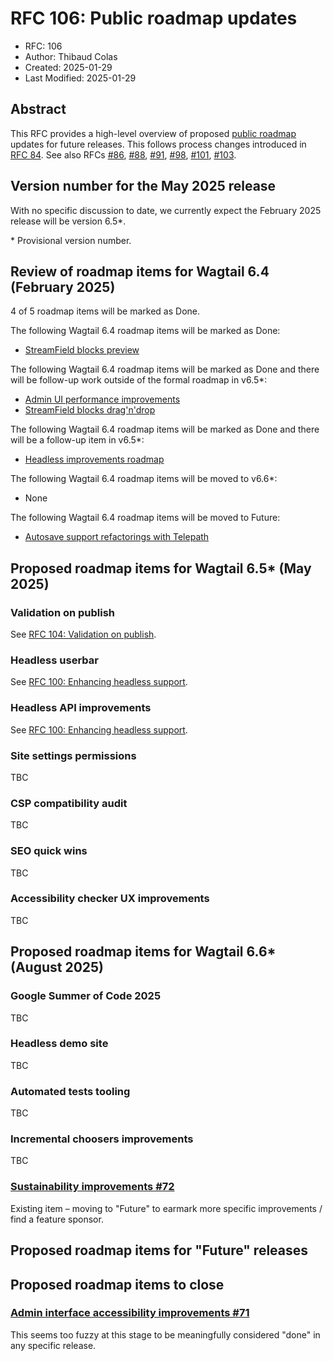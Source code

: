 # RFC 106: Public roadmap updates

- RFC: 106
- Author: Thibaud Colas
- Created: 2025-01-29
- Last Modified: 2025-01-29

## Abstract

This RFC provides a high-level overview of proposed [public roadmap](https://github.com/wagtail/roadmap) updates for future releases. This follows process changes introduced in [RFC 84](https://github.com/wagtail/rfcs/pull/84). See also RFCs [#86](086-roadmap-updates.md), [#88](088-roadmap-updates.md), [#91](091-roadmap-updates.md), [#98](098-roadmap-updates.md), [#101](101-roadmap-updates.md), [#103](103-roadmap-updates.md).

## Version number for the May 2025 release

With no specific discussion to date, we currently expect the February 2025 release will be version 6.5\*.

\* Provisional version number.

## Review of roadmap items for Wagtail 6.4 (February 2025)

4 of 5 roadmap items will be marked as Done.

The following Wagtail 6.4 roadmap items will be marked as Done:

- [StreamField blocks preview](https://github.com/wagtail/roadmap/issues/84)

The following Wagtail 6.4 roadmap items will be marked as Done and there will be follow-up work outside of the formal roadmap in v6.5\*:

- [Admin UI performance improvements](https://github.com/wagtail/roadmap/issues/80)
- [StreamField blocks drag'n'drop](https://github.com/wagtail/roadmap/issues/85)

The following Wagtail 6.4 roadmap items will be marked as Done and there will be a follow-up item in v6.5\*:

- [Headless improvements roadmap](https://github.com/wagtail/roadmap/issues/91)

The following Wagtail 6.4 roadmap items will be moved to v6.6\*:

- None

The following Wagtail 6.4 roadmap items will be moved to Future:

- [Autosave support refactorings with Telepath](https://github.com/wagtail/roadmap/issues/47)

## Proposed roadmap items for Wagtail 6.5\* (May 2025)

### Validation on publish

See [RFC 104: Validation on publish](https://github.com/wagtail/rfcs/pull/104).

### Headless userbar

See [RFC 100: Enhancing headless support](https://github.com/wagtail/rfcs/pull/100).

### Headless API improvements

See [RFC 100: Enhancing headless support](https://github.com/wagtail/rfcs/pull/100).

### Site settings permissions

TBC

### CSP compatibility audit

TBC

### SEO quick wins

TBC

### Accessibility checker UX improvements

TBC

## Proposed roadmap items for Wagtail 6.6\* (August 2025)

### Google Summer of Code 2025

TBC

### Headless demo site

TBC

### Automated tests tooling

TBC

### Incremental choosers improvements

TBC

### [Sustainability improvements #72](https://github.com/wagtail/roadmap/issues/72)

Existing item – moving to "Future" to earmark more specific improvements / find a feature sponsor.

## Proposed roadmap items for "Future" releases

## Proposed roadmap items to close

### [Admin interface accessibility improvements #71](https://github.com/wagtail/roadmap/issues/71)

This seems too fuzzy at this stage to be meaningfully considered "done" in any specific release.
